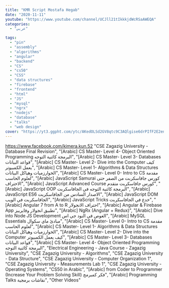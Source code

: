 ```yaml
---
title: "KMR Script Mostafa Hegab"
date: "2020-11-11"
youtube: "https://www.youtube.com/channel/UCJll21tIkkkjdWcRSaAWEQA"
categories:
  - "عربي"

tags:
  - "pin"
  - "assembly"
  - "algorithms"
  - "angular"
  - "backend"
  - "CS"
  - "cs50"
  - "CSS"
  - "data structures"
  - "firebase"
  - "frontend"
  - "html"
  - "JS"
  - "mysql"
  - "ngrx"
  - "nodejs"
  - "database"
  - "talks"
  - "web design"
cover: "https://yt3.ggpht.com/ytc/AKedOLSd2GV8qtc9C3AQlgise6drPIfF2E2enNhgcXPIMg=s88-c-k-c0x00ffffff-no-rj"
---
```


https://www.facebook.com/kimera.kun.52
    "CSE Zagazig University - Database Final Revision",
    "[Arabic] CS Master- Level 4- Object Oriented Programming البرمجة كائنية التوجه",
    "[Arabic] CS Master- Level 3- Databases قواعد البيانات",
    "[Arabic] CS Master- Level 2- Dive into the Computer كيف يعمل الكمبيوتر",
    "[Arabic] CS Master- Level 1- Algorithms & Data Structures الخوارزميات وهياكل البيانات",
    "[Arabic] CS Master- Level 0- Intro to CS مقدمة لعلوم الحاسب",
    "[Arabic] JavaScript Samurai كورس جافاسكربت من الصفر حتى الاحتراف",
    "[Arabic] JavaScript Advanced Course كورس جافاسكربت متقدم",
    "[Arabic] JavaScript OOP البرمجة كائنية التوجه في الجافاسكربت",
    "[Arabic] JavaScript ES6 الاصدار السادس من الجافاسكربت",
    "[Arabic] JavaScript DOM الجافاسكربت في الويب",
    "[Arabic] JavaScript Tricks خدع في الجافاسكربت",
    "[Arabic] Angular 7 from A to R احتراف الانجولار",
    "[Arabic] Angular & Firebase App تطبيق انجولار وفايربيز",
    "[Arabic] NgRx (Angular + Redux)",
    "[Arabic] Dive into Node JS Development الغوص في النود جي اس",
    "[Arabic] MySQL Essentials مبادئ ماي سكوال",
    "[Arabic] CS Master- Level 0- Intro to CS مقدمة لعلوم الحاسب",
    "[Arabic] CS Master- Level 1- Algorithms & Data Structures الخوارزميات وهياكل البيانات",
    "[Arabic] CS Master- Level 2- Dive into the Computer كيف يعمل الكمبيوتر",
    "[Arabic] CS Master- Level 3- Databases قواعد البيانات",
    "[Arabic] CS Master- Level 4- Object Oriented Programming البرمجة كائنية التوجه",
    "Electrical Engineering - Java Course - Zagazig University",
    "CSE Zagazig University - Algorithms",
    "CSE Zagazig University - Data Structure",
    "CSE Zagazig University - Computer Organization 1",
    "CSE Zagazig University - Measurements Lab 1",
    "CSE Zagazig University - Operating Systems",
    "CS50 in Arabic",
    "[Arabic] from Coder to Programmer (Increase Your Problem Solving Skill) فكر كمبرمج",
    "[Arabic] Programming Talks نقاشات برمجية",
    "Other Videos"
